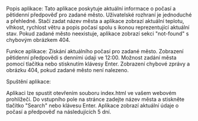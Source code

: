 Popis aplikace:
Tato aplikace poskytuje aktuální informace o počasí a pětidenní předpověď pro zadané město. Uživatelské rozhraní je jednoduché a přehledné. Stačí zadat název města a aplikace zobrazí aktuální teplotu, vlhkost, rychlost větru a popis počasí spolu s ikonou reprezentující aktuální stav. Pokud zadané město neexistuje, aplikace zobrazí sekci "not-found" s chybovým obrázkem 404.

Funkce aplikace:
Získání aktuálního počasí pro zadané město.
Zobrazení pětidenní předpovědi s denními údaji ve 12:00.
Možnost zadání města pomocí tlačítka nebo stisknutím klávesy Enter.
Zobrazení chybové zprávy a obrázku 404, pokud zadané město není nalezeno.

Spuštění aplikace:

Aplikaci lze spustit otevřením souboru index.html ve vašem webovém prohlížeči.
Do vstupního pole na stránce zadejte název města a stiskněte tlačítko "Search" nebo klávesu Enter.
Aplikace zobrazí aktuální údaje o počasí a předpověď na následujících 5 dní.
